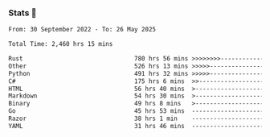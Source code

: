 ### Stats 👋
<!--START_SECTION:waka-->

```txt
From: 30 September 2022 - To: 26 May 2025

Total Time: 2,460 hrs 15 mins

Rust                               780 hrs 56 mins >>>>>>>>-----------------   31.74 %
Other                              526 hrs 13 mins >>>>>--------------------   21.39 %
Python                             491 hrs 32 mins >>>>>--------------------   19.98 %
C#                                 175 hrs 6 mins  >>-----------------------   07.12 %
HTML                               56 hrs 40 mins  >------------------------   02.30 %
Markdown                           54 hrs 30 mins  >------------------------   02.22 %
Binary                             49 hrs 8 mins   >------------------------   02.00 %
Go                                 45 hrs 53 mins  -------------------------   01.87 %
Razor                              38 hrs 1 min    -------------------------   01.55 %
YAML                               31 hrs 46 mins  -------------------------   01.29 %
```

<!--END_SECTION:waka-->

<!--
**buhaytza2005/buhaytza2005** is a ✨ _special_ ✨ repository because its `README.md` (this file) appears on your GitHub profile.

Here are some ideas to get you started:

- 🔭 I’m currently working on ...
- 🌱 I’m currently learning ...
- 👯 I’m looking to collaborate on ...
- 🤔 I’m looking for help with ...
- 💬 Ask me about ...
- 📫 How to reach me: ...
- 😄 Pronouns: ...
- ⚡ Fun fact: ...
-->


